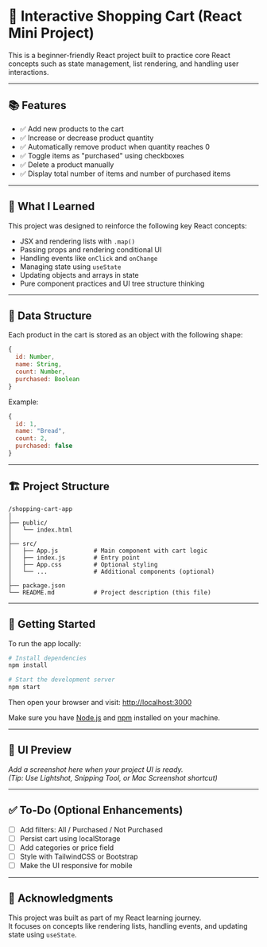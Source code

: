# 🛒 Interactive Shopping Cart (React Mini Project)

This is a beginner-friendly React project built to practice core React concepts such as state management, list rendering, and handling user interactions.

---

## 📚 Features

- ✅ Add new products to the cart  
- ✅ Increase or decrease product quantity  
- ✅ Automatically remove product when quantity reaches 0  
- ✅ Toggle items as "purchased" using checkboxes  
- ✅ Delete a product manually  
- ✅ Display total number of items and number of purchased items  

---

## 🧠 What I Learned

This project was designed to reinforce the following key React concepts:

- JSX and rendering lists with `.map()`  
- Passing props and rendering conditional UI  
- Handling events like `onClick` and `onChange`  
- Managing state using `useState`  
- Updating objects and arrays in state  
- Pure component practices and UI tree structure thinking  

---

## 🧩 Data Structure

Each product in the cart is stored as an object with the following shape:

```js
{
  id: Number,
  name: String,
  count: Number,
  purchased: Boolean
}
```

Example:

```js
{
  id: 1,
  name: "Bread",
  count: 2,
  purchased: false
}
```

---

## 🏗️ Project Structure

```
/shopping-cart-app
│
├── public/
│   └── index.html
│
├── src/
│   ├── App.js          # Main component with cart logic
│   ├── index.js        # Entry point
│   ├── App.css         # Optional styling
│   └── ...             # Additional components (optional)
│
├── package.json
└── README.md           # Project description (this file)
```

---

## 🚀 Getting Started

To run the app locally:

```bash
# Install dependencies
npm install

# Start the development server
npm start
```

Then open your browser and visit: [http://localhost:3000](http://localhost:3000)

Make sure you have [Node.js](https://nodejs.org/) and [npm](https://www.npmjs.com/) installed on your machine.

---

## 📸 UI Preview

_Add a screenshot here when your project UI is ready._  
_(Tip: Use Lightshot, Snipping Tool, or Mac Screenshot shortcut)_

---

## ✅ To-Do (Optional Enhancements)

- [ ] Add filters: All / Purchased / Not Purchased  
- [ ] Persist cart using localStorage  
- [ ] Add categories or price field  
- [ ] Style with TailwindCSS or Bootstrap  
- [ ] Make the UI responsive for mobile  

---

## 🙌 Acknowledgments

This project was built as part of my React learning journey.  
It focuses on concepts like rendering lists, handling events, and updating state using `useState`.
